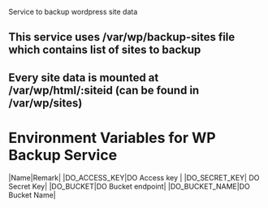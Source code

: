Service to backup wordpress site data
## This service uses /var/wp/backup-sites file which contains list of sites to backup
## Every site data is mounted at /var/wp/html/:siteid (can be found in /var/wp/sites) 

# Environment Variables for WP Backup Service

|Name|Remark|
|DO_ACCESS_KEY|DO Access key |
|DO_SECRET_KEY| DO Secret Key|
|DO_BUCKET|DO Bucket endpoint|
|DO_BUCKET_NAME|DO Bucket Name|

